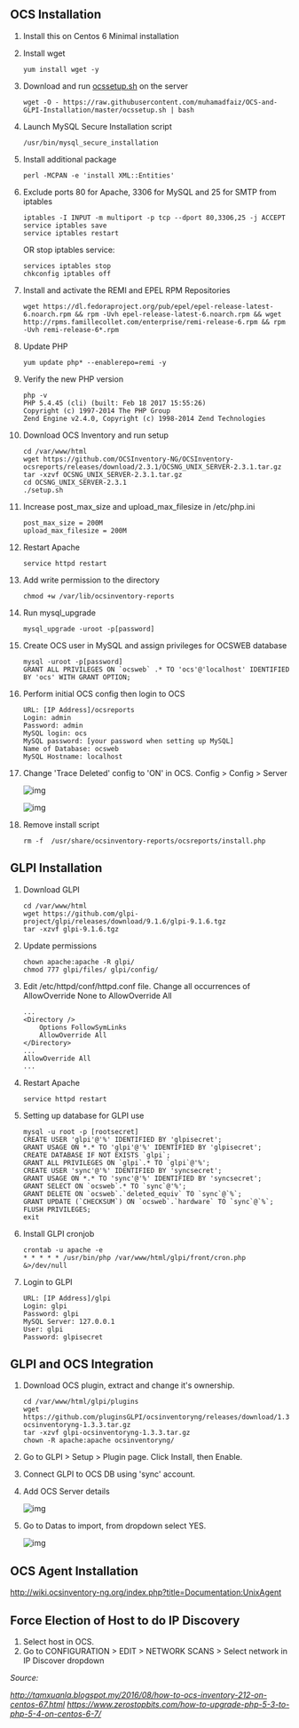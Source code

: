## OCS Installation
1. Install this on Centos 6 Minimal installation

1. Install wget
    ```
    yum install wget -y
    ```
1. Download and run [ocssetup.sh](https://github.com/muhamadfaiz/OCS-and-Fusion-Inventory-Installation/blob/master/ocssetup.sh) on the server

    ```
    wget -O - https://raw.githubusercontent.com/muhamadfaiz/OCS-and-GLPI-Installation/master/ocssetup.sh | bash
    ```

1. Launch MySQL Secure Installation script

	```
    /usr/bin/mysql_secure_installation
    ```

1. Install additional package 

    ```
    perl -MCPAN -e 'install XML::Entities'
    ```

1.  Exclude ports 80 for Apache, 3306 for MySQL and 25 for SMTP from iptables

    ```
    iptables -I INPUT -m multiport -p tcp --dport 80,3306,25 -j ACCEPT
    service iptables save
    service iptables restart
    ```
    
	OR stop iptables service:
    ```
    services iptables stop
    chkconfig iptables off
    ```

1. Install and activate the REMI and EPEL RPM Repositories

    ```
    wget https://dl.fedoraproject.org/pub/epel/epel-release-latest-6.noarch.rpm && rpm -Uvh epel-release-latest-6.noarch.rpm && wget http://rpms.famillecollet.com/enterprise/remi-release-6.rpm && rpm -Uvh remi-release-6*.rpm
    ```

1. Update PHP
    ```
    yum update php* --enablerepo=remi -y
    ```

1. Verify the new PHP version

    ```
    php -v
    PHP 5.4.45 (cli) (built: Feb 18 2017 15:55:26)
    Copyright (c) 1997-2014 The PHP Group
    Zend Engine v2.4.0, Copyright (c) 1998-2014 Zend Technologies
    ```
    
1. Download OCS Inventory and run setup

    ```
    cd /var/www/html
    wget https://github.com/OCSInventory-NG/OCSInventory-ocsreports/releases/download/2.3.1/OCSNG_UNIX_SERVER-2.3.1.tar.gz
    tar -xzvf OCSNG_UNIX_SERVER-2.3.1.tar.gz
    cd OCSNG_UNIX_SERVER-2.3.1
    ./setup.sh
    ```

1. Increase post_max_size and upload_max_filesize in /etc/php.ini
    ```
    post_max_size = 200M
    upload_max_filesize = 200M
    ```

1. Restart Apache
    ```
    service httpd restart
    ```

1. Add write permission to the directory

	```
    chmod +w /var/lib/ocsinventory-reports
    ```

1. Run mysql_upgrade

    ```
    mysql_upgrade -uroot -p[password]
    ```

1. Create OCS user in MySQL and assign privileges for OCSWEB database
    ```
    mysql -uroot -p[password]
    GRANT ALL PRIVILEGES ON `ocsweb` .* TO 'ocs'@'localhost' IDENTIFIED BY 'ocs' WITH GRANT OPTION;
    ```

1. Perform initial OCS config then login to OCS 
    ```
    URL: [IP Address]/ocsreports
    Login: admin
    Password: admin
    MySQL login: ocs
    MySQL password: [your password when setting up MySQL]
    Name of Database: ocsweb
    MySQL Hostname: localhost
    ```

1. Change 'Trace Deleted' config to 'ON' in OCS. Config > Config > Server

	![img](http://i.imgur.com/GD8p2TG.png)
    
    ![img](http://i.imgur.com/qtG0R5S.jpg)

1. Remove install script
	
    ```
    rm -f  /usr/share/ocsinventory-reports/ocsreports/install.php
    ```

## GLPI Installation

1. Download GLPI

    ```
    cd /var/www/html
    wget https://github.com/glpi-project/glpi/releases/download/9.1.6/glpi-9.1.6.tgz
    tar -xzvf glpi-9.1.6.tgz
    ```

1. Update permissions
    ```
    chown apache:apache -R glpi/
    chmod 777 glpi/files/ glpi/config/
    ```
    
1. Edit /etc/httpd/conf/httpd.conf file. Change all occurrences of AllowOverride None to AllowOverride All
    ```
    ...
    <Directory />
        Options FollowSymLinks
        AllowOverride All
    </Directory>
    ...
    AllowOverride All
	...
    ```
    
1. Restart Apache 
    ```
    service httpd restart
    ```

1. Setting up database for GLPI use
    ```
    mysql -u root -p [rootsecret]
    CREATE USER 'glpi'@'%' IDENTIFIED BY 'glpisecret';
    GRANT USAGE ON *.* TO 'glpi'@'%' IDENTIFIED BY 'glpisecret';
    CREATE DATABASE IF NOT EXISTS `glpi`;
    GRANT ALL PRIVILEGES ON `glpi`.* TO `glpi`@'%';
    CREATE USER 'sync'@'%' IDENTIFIED BY 'syncsecret';
    GRANT USAGE ON *.* TO 'sync'@'%' IDENTIFIED BY 'syncsecret';
    GRANT SELECT ON `ocsweb`.* TO `sync`@'%';
    GRANT DELETE ON `ocsweb`.`deleted_equiv` TO `sync`@`%`;
    GRANT UPDATE (`CHECKSUM`) ON `ocsweb`.`hardware` TO `sync`@`%`;
    FLUSH PRIVILEGES;
    exit
    ```
    
1. Install GLPI cronjob

	```
    crontab -u apache -e
    * * * * * /usr/bin/php /var/www/html/glpi/front/cron.php &>/dev/null
    ```    
    
1. Login to GLPI
    ```
    URL: [IP Address]/glpi
    Login: glpi
    Password: glpi
    MySQL Server: 127.0.0.1
    User: glpi
    Password: glpisecret
    ```

## GLPI and OCS Integration

1. Download OCS plugin, extract and change it's ownership. 
    ```
    cd /var/www/html/glpi/plugins
    wget https://github.com/pluginsGLPI/ocsinventoryng/releases/download/1.3.3/glpi-ocsinventoryng-1.3.3.tar.gz
    tar -xzvf glpi-ocsinventoryng-1.3.3.tar.gz
    chown -R apache:apache ocsinventoryng/
    ```
    
1. Go to GLPI > Setup > Plugin page. Click Install, then Enable.

1. Connect GLPI to OCS DB using 'sync' account.

1. Add OCS Server details

	![img](http://imgur.com/5YQQrKo.png)

1. Go to Datas to import, from dropdown select YES.

	![img](https://image.prntscr.com/image/f9ZGzoGAQEqjcStnB_2Zvw.png)

## OCS Agent Installation

http://wiki.ocsinventory-ng.org/index.php?title=Documentation:UnixAgent

## Force Election of Host to do IP Discovery

1. Select host in OCS.
2. Go to CONFIGURATION > EDIT > NETWORK SCANS > Select network in IP Discover dropdown

*Source:*

*http://tamxuanla.blogspot.my/2016/08/how-to-ocs-inventory-212-on-centos-67.html*
*https://www.zerostopbits.com/how-to-upgrade-php-5-3-to-php-5-4-on-centos-6-7/*
